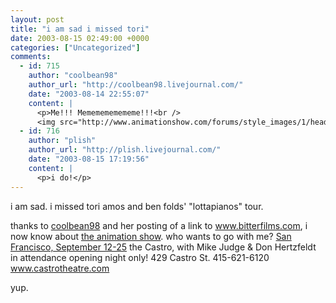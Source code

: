 ```yaml
---
layout: post
title: "i am sad i missed tori"
date: 2003-08-15 02:49:00 +0000
categories: ["Uncategorized"]
comments:
  - id: 715
    author: "coolbean98"
    author_url: "http://coolbean98.livejournal.com/"
    date: "2003-08-14 22:55:07"
    content: |
      <p>Me!!! Mememememememe!!!<br />
      <img src="http://www.animationshow.com/forums/style_images/1/headericon1.gif"></p>
  - id: 716
    author: "plish"
    author_url: "http://plish.livejournal.com/"
    date: "2003-08-15 17:19:56"
    content: |
      <p>i do!</p>
---
```


i am sad. i missed tori amos and ben folds' "lottapianos" tour. 

thanks to [coolbean98](http://coolbean98.livejournal.com/) and her posting of a link to www.bitterfilms.com, i now know about [the animation show](http://www.animationshow.com/). who wants to go with me? [San Francisco, September 12-25](http://www.animationshow.com/schedule.html)
the Castro, with Mike Judge & Don Hertzfeldt
in attendance opening night only!
429 Castro St.
415-621-6120
www.castrotheatre.com

yup.